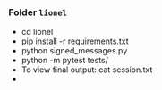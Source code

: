 <h3>Folder <code>lionel</code></h3>
<ul>
    <li>cd lionel</li>
    <li>pip install -r requirements.txt</li>
    <li>python signed_messages.py</li>
    <li>python -m pytest tests/</li>
    <li>To view final output: cat session.txt<li>
</ul>
    
